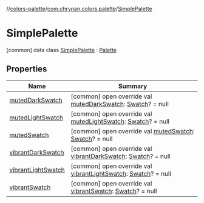 //[colors-palette](../../../index.md)/[com.chrynan.colors.palette](../index.md)/[SimplePalette](index.md)



# SimplePalette  
 [common] data class [SimplePalette](index.md) : [Palette](../-palette/index.md)   


## Properties  
  
|  Name |  Summary | 
|---|---|
| <a name="com.chrynan.colors.palette/SimplePalette/mutedDarkSwatch/#/PointingToDeclaration/"></a>[mutedDarkSwatch](muted-dark-swatch.md)| <a name="com.chrynan.colors.palette/SimplePalette/mutedDarkSwatch/#/PointingToDeclaration/"></a> [common] open override val [mutedDarkSwatch](muted-dark-swatch.md): [Swatch](../-swatch/index.md)? = null   <br>|
| <a name="com.chrynan.colors.palette/SimplePalette/mutedLightSwatch/#/PointingToDeclaration/"></a>[mutedLightSwatch](muted-light-swatch.md)| <a name="com.chrynan.colors.palette/SimplePalette/mutedLightSwatch/#/PointingToDeclaration/"></a> [common] open override val [mutedLightSwatch](muted-light-swatch.md): [Swatch](../-swatch/index.md)? = null   <br>|
| <a name="com.chrynan.colors.palette/SimplePalette/mutedSwatch/#/PointingToDeclaration/"></a>[mutedSwatch](muted-swatch.md)| <a name="com.chrynan.colors.palette/SimplePalette/mutedSwatch/#/PointingToDeclaration/"></a> [common] open override val [mutedSwatch](muted-swatch.md): [Swatch](../-swatch/index.md)? = null   <br>|
| <a name="com.chrynan.colors.palette/SimplePalette/vibrantDarkSwatch/#/PointingToDeclaration/"></a>[vibrantDarkSwatch](vibrant-dark-swatch.md)| <a name="com.chrynan.colors.palette/SimplePalette/vibrantDarkSwatch/#/PointingToDeclaration/"></a> [common] open override val [vibrantDarkSwatch](vibrant-dark-swatch.md): [Swatch](../-swatch/index.md)? = null   <br>|
| <a name="com.chrynan.colors.palette/SimplePalette/vibrantLightSwatch/#/PointingToDeclaration/"></a>[vibrantLightSwatch](vibrant-light-swatch.md)| <a name="com.chrynan.colors.palette/SimplePalette/vibrantLightSwatch/#/PointingToDeclaration/"></a> [common] open override val [vibrantLightSwatch](vibrant-light-swatch.md): [Swatch](../-swatch/index.md)? = null   <br>|
| <a name="com.chrynan.colors.palette/SimplePalette/vibrantSwatch/#/PointingToDeclaration/"></a>[vibrantSwatch](vibrant-swatch.md)| <a name="com.chrynan.colors.palette/SimplePalette/vibrantSwatch/#/PointingToDeclaration/"></a> [common] open override val [vibrantSwatch](vibrant-swatch.md): [Swatch](../-swatch/index.md)? = null   <br>|

